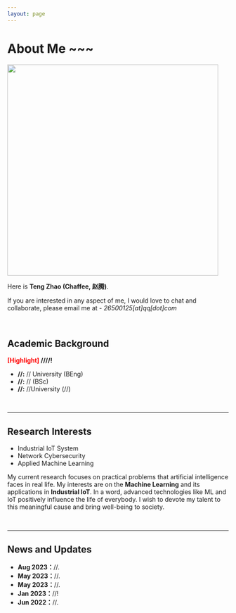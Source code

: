 ```yaml
---
layout: page
---
```


# About Me ~~~

<img src="https://vk28001chaffee.github.io/zhaoteng.jpg" class="floatpic" width="480" height="480">

Here is **Teng Zhao (Chaffee, 赵腾)**.



If you are interested in any aspect of me, I would love to chat and collaborate, please email me at - *26500125[at]qq[dot]com*

<br>

## Academic Background

**<font color='red'>[Highlight]</font> ////!**

- **//:** // University (BEng)
- **//:** // (BSc)
- **//:** //University (//)


<br>

---

## Research Interests

- Industrial IoT System
- Network Cybersecurity
- Applied Machine Learning

My current research focuses on practical problems that artificial intelligence faces in real life. My interests are on the **Machine Learning** and its applications in **Industrial IoT**. In a word, advanced technologies like ML and IoT positively influence the life of everybody.  I wish to devote my talent to this meaningful cause and bring well-being to society.

<br>

---

## News and Updates

- **Aug 2023：**//.
- **May 2023：**//.
- **May 2023：**//.
- **Jan 2023：**//!
- **Jun 2022：**//.

<br>

